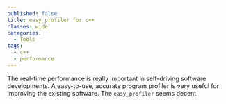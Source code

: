 ```yaml
---
published: false
title: easy_profiler for c++
classes: wide
categories:
  - Tools
tags:
  - c++
  - performance
---
```


The real-time performance is really important in self-driving software developments. A easy-to-use, accurate program profiler is very useful for improving the existing software. The `easy_profiler` seems decent.

